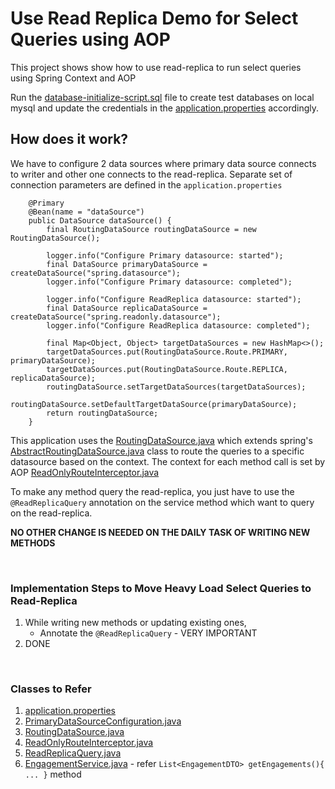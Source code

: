 # Use Read Replica Demo for Select Queries using AOP
This project shows show how to use read-replica to run select queries using Spring Context and AOP

Run the [database-initialize-script.sql](/src/main/resources/database-initialize-script.sql) file to create test databases on local mysql
and update the credentials in the [application.properties](/src/main/resources/application.properties) accordingly.

## How does it work?

We have to configure 2 data sources where primary data source connects to writer and other one
connects to the read-replica. Separate set of connection parameters are defined in the `application.properties`

```
    @Primary
    @Bean(name = "dataSource")
    public DataSource dataSource() {
        final RoutingDataSource routingDataSource = new RoutingDataSource();

        logger.info("Configure Primary datasource: started");
        final DataSource primaryDataSource = createDataSource("spring.datasource");
        logger.info("Configure Primary datasource: completed");

        logger.info("Configure ReadReplica datasource: started");
        final DataSource replicaDataSource = createDataSource("spring.readonly.datasource");
        logger.info("Configure ReadReplica datasource: completed");

        final Map<Object, Object> targetDataSources = new HashMap<>();
        targetDataSources.put(RoutingDataSource.Route.PRIMARY, primaryDataSource);
        targetDataSources.put(RoutingDataSource.Route.REPLICA, replicaDataSource);
        routingDataSource.setTargetDataSources(targetDataSources);
        routingDataSource.setDefaultTargetDataSource(primaryDataSource);
        return routingDataSource;
    }
```

This application uses the [RoutingDataSource.java](/src/main/java/com/example/usereadreplicademoaop/config/RoutingDataSource.java) which extends spring's [AbstractRoutingDataSource.java](https://docs.spring.io/spring-framework/docs/current/javadoc-api/org/springframework/jdbc/datasource/lookup/AbstractRoutingDataSource.html)
class to route the queries to a specific datasource based on the context. The context for each method call is set by AOP [ReadOnlyRouteInterceptor.java](/src/main/java/com/example/usereadreplicademoaop/aop/ReadOnlyRouteInterceptor.java)

To make any method query the read-replica, you just have to use the `@ReadReplicaQuery` annotation on the service method which want to query on the read-replica.

**NO OTHER CHANGE IS NEEDED ON THE DAILY TASK OF WRITING NEW METHODS**

<br/>

### Implementation Steps to Move Heavy Load Select Queries to Read-Replica

1. While writing new methods or updating existing ones,
    - Annotate the  `@ReadReplicaQuery` - VERY IMPORTANT
2. DONE

<br/>

### Classes to Refer
1. [application.properties](/src/main/resources/application.properties)
2. [PrimaryDataSourceConfiguration.java](/src/main/java/com/example/usereadreplicademoaop/config/PrimaryDataSourceConfiguration.java)
3. [RoutingDataSource.java](/src/main/java/com/example/usereadreplicademoaop/config/RoutingDataSource.java)
4. [ReadOnlyRouteInterceptor.java](/src/main/java/com/example/usereadreplicademoaop/aop/ReadOnlyRouteInterceptor.java)
5. [ReadReplicaQuery.java](/src/main/java/com/example/usereadreplicademoaop/annotation/ReadReplicaQuery.java)
6. [EngagementService.java](/src/main/java/com/example/usereadreplicademoaop/service/EngagementService.java) - refer `List<EngagementDTO> getEngagements(){ ... }` method


